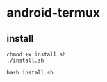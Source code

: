 # android-termux

## install

```shell
chmod +x install.sh
./install.sh
```

```shell
bash install.sh
```
